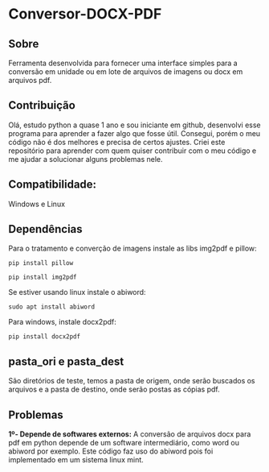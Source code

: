 # Conversor-DOCX-PDF

## Sobre
Ferramenta desenvolvida para fornecer uma interface simples para a conversão em unidade ou em lote de arquivos de imagens ou docx em arquivos pdf.

## Contribuição
Olá, estudo python a quase 1 ano e sou iniciante em github, desenvolvi esse programa para aprender a fazer algo que fosse útil. Consegui, porém o meu código não é dos melhores e precisa de certos ajustes. Criei este repositório para aprender com quem quiser contribuir com o meu código e me ajudar a solucionar alguns problemas nele.

## Compatibilidade:
Windows e Linux

## Dependências

Para o tratamento e converção de imagens instale as libs img2pdf e pillow:

```
pip install pillow
```

```
pip install img2pdf
```


Se estiver usando linux instale o abiword:

```
sudo apt install abiword
```

Para windows, instale docx2pdf:

```
pip install docx2pdf
```


## pasta_ori e pasta_dest
São diretórios de teste, temos a pasta de origem, onde serão buscados os arquivos e a pasta de destino, onde serão postas as cópias pdf.


## Problemas

**1º- Depende de softwares externos:** A conversão de arquivos docx para pdf em python depende de um software intermediário, como word ou abiword por exemplo. Este código faz uso do abiword pois foi implementado em um sistema linux mint. 
